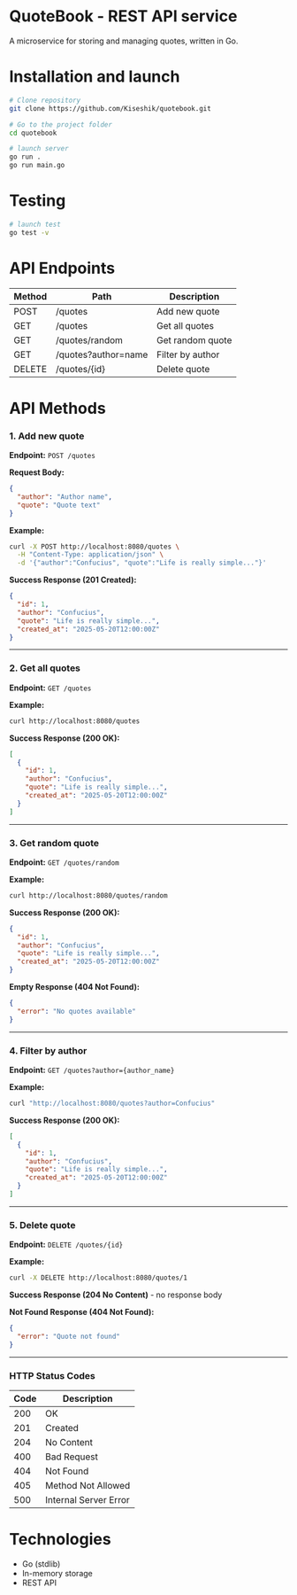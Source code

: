 # QuoteBook - REST API service

A microservice for storing and managing quotes, written in Go.

# Installation and launch

```bash
# Clone repository
git clone https://github.com/Kiseshik/quotebook.git

# Go to the project folder
cd quotebook

# launch server
go run .
go run main.go
```
# Testing

```bash
# launch test 
go test -v
```

# API Endpoints

| Method| Path                | Description               |
|-------|---------------------|---------------------------|
| POST  | /quotes             | Add new quote             |
| GET   | /quotes             | Get all quotes            |
| GET   | /quotes/random      | Get random quote          |
| GET   | /quotes?author=name | Filter by author          |
| DELETE| /quotes/{id}        | Delete quote              |

# API Methods

### 1. Add new quote
**Endpoint:** `POST /quotes`

**Request Body:**
```json
{
  "author": "Author name",
  "quote": "Quote text"
}
```

**Example:**
```bash
curl -X POST http://localhost:8080/quotes \
  -H "Content-Type: application/json" \
  -d '{"author":"Confucius", "quote":"Life is really simple..."}'
```

**Success Response (201 Created):**
```json
{
  "id": 1,
  "author": "Confucius",
  "quote": "Life is really simple...",
  "created_at": "2025-05-20T12:00:00Z"
}
```

---

### 2. Get all quotes
**Endpoint:** `GET /quotes`

**Example:**
```bash
curl http://localhost:8080/quotes
```

**Success Response (200 OK):**
```json
[
  {
    "id": 1,
    "author": "Confucius",
    "quote": "Life is really simple...",
    "created_at": "2025-05-20T12:00:00Z"
  }
]
```

---

### 3. Get random quote
**Endpoint:** `GET /quotes/random`

**Example:**
```bash
curl http://localhost:8080/quotes/random
```

**Success Response (200 OK):**
```json
{
  "id": 1,
  "author": "Confucius",
  "quote": "Life is really simple...",
  "created_at": "2025-05-20T12:00:00Z"
}
```

**Empty Response (404 Not Found):**
```json
{
  "error": "No quotes available"
}
```

---

### 4. Filter by author
**Endpoint:** `GET /quotes?author={author_name}`

**Example:**
```bash
curl "http://localhost:8080/quotes?author=Confucius"
```

**Success Response (200 OK):**
```json
[
  {
    "id": 1,
    "author": "Confucius",
    "quote": "Life is really simple...",
    "created_at": "2025-05-20T12:00:00Z"
  }
]
```

---

### 5. Delete quote
**Endpoint:** `DELETE /quotes/{id}`

**Example:**
```bash
curl -X DELETE http://localhost:8080/quotes/1
```

**Success Response (204 No Content)** - no response body

**Not Found Response (404 Not Found):**
```json
{
  "error": "Quote not found"
}
```

---

### HTTP Status Codes

| Code | Description              |
|------|--------------------------|
| 200  | OK                       |
| 201  | Created                  |
| 204  | No Content               |
| 400  | Bad Request              |
| 404  | Not Found                |
| 405  | Method Not Allowed       |
| 500  | Internal Server Error    |

# Technologies
- Go (stdlib)
- In-memory storage
- REST API